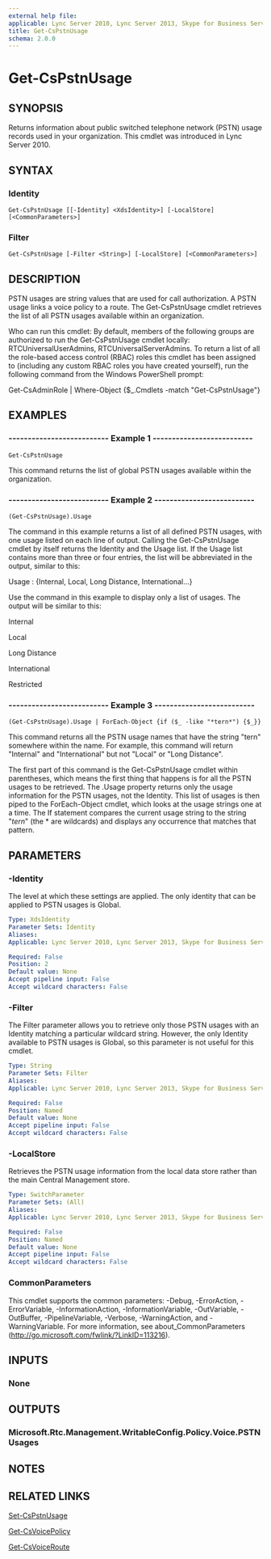 ```yaml
---
external help file: 
applicable: Lync Server 2010, Lync Server 2013, Skype for Business Server 2015
title: Get-CsPstnUsage
schema: 2.0.0
---
```


# Get-CsPstnUsage

## SYNOPSIS
Returns information about public switched telephone network (PSTN) usage records used in your organization.
This cmdlet was introduced in Lync Server 2010.


## SYNTAX

### Identity
```
Get-CsPstnUsage [[-Identity] <XdsIdentity>] [-LocalStore] [<CommonParameters>]
```

### Filter
```
Get-CsPstnUsage [-Filter <String>] [-LocalStore] [<CommonParameters>]
```

## DESCRIPTION
PSTN usages are string values that are used for call authorization.
A PSTN usage links a voice policy to a route.
The Get-CsPstnUsage cmdlet retrieves the list of all PSTN usages available within an organization.

Who can run this cmdlet: By default, members of the following groups are authorized to run the Get-CsPstnUsage cmdlet locally: RTCUniversalUserAdmins, RTCUniversalServerAdmins.
To return a list of all the role-based access control (RBAC) roles this cmdlet has been assigned to (including any custom RBAC roles you have created yourself), run the following command from the Windows PowerShell prompt:

Get-CsAdminRole | Where-Object {$_.Cmdlets -match "Get-CsPstnUsage"}


## EXAMPLES

### -------------------------- Example 1 --------------------------
```
Get-CsPstnUsage
```

This command returns the list of global PSTN usages available within the organization.

### -------------------------- Example 2 --------------------------
```
(Get-CsPstnUsage).Usage
```

The command in this example returns a list of all defined PSTN usages, with one usage listed on each line of output.
Calling the Get-CsPstnUsage cmdlet by itself returns the Identity and the Usage list.
If the Usage list contains more than three or four entries, the list will be abbreviated in the output, similar to this:

Usage : {Internal, Local, Long Distance, International...}

Use the command in this example to display only a list of usages.
The output will be similar to this:

Internal

Local

Long Distance

International

Restricted

### -------------------------- Example 3 --------------------------
```
(Get-CsPstnUsage).Usage | ForEach-Object {if ($_ -like "*tern*") {$_}}
```

This command returns all the PSTN usage names that have the string "tern" somewhere within the name.
For example, this command will return "Internal" and "International" but not "Local" or "Long Distance".

The first part of this command is the Get-CsPstnUsage cmdlet within parentheses, which means the first thing that happens is for all the PSTN usages to be retrieved.
The .Usage property returns only the usage information for the PSTN usages, not the Identity.
This list of usages is then piped to the ForEach-Object cmdlet, which looks at the usage strings one at a time.
The If statement compares the current usage string to the string "*tern*" (the * are wildcards) and displays any occurrence that matches that pattern.


## PARAMETERS

### -Identity
The level at which these settings are applied.
The only identity that can be applied to PSTN usages is Global.

```yaml
Type: XdsIdentity
Parameter Sets: Identity
Aliases: 
Applicable: Lync Server 2010, Lync Server 2013, Skype for Business Server 2015

Required: False
Position: 2
Default value: None
Accept pipeline input: False
Accept wildcard characters: False
```

### -Filter
The Filter parameter allows you to retrieve only those PSTN usages with an Identity matching a particular wildcard string.
However, the only Identity available to PSTN usages is Global, so this parameter is not useful for this cmdlet.

```yaml
Type: String
Parameter Sets: Filter
Aliases: 
Applicable: Lync Server 2010, Lync Server 2013, Skype for Business Server 2015

Required: False
Position: Named
Default value: None
Accept pipeline input: False
Accept wildcard characters: False
```

### -LocalStore
Retrieves the PSTN usage information from the local data store rather than the main Central Management store.

```yaml
Type: SwitchParameter
Parameter Sets: (All)
Aliases: 
Applicable: Lync Server 2010, Lync Server 2013, Skype for Business Server 2015

Required: False
Position: Named
Default value: None
Accept pipeline input: False
Accept wildcard characters: False
```

### CommonParameters
This cmdlet supports the common parameters: -Debug, -ErrorAction, -ErrorVariable, -InformationAction, -InformationVariable, -OutVariable, -OutBuffer, -PipelineVariable, -Verbose, -WarningAction, and -WarningVariable. For more information, see about_CommonParameters (http://go.microsoft.com/fwlink/?LinkID=113216).


## INPUTS

### None


## OUTPUTS

### Microsoft.Rtc.Management.WritableConfig.Policy.Voice.PSTNUsages


## NOTES


## RELATED LINKS

[Set-CsPstnUsage]()

[Get-CsVoicePolicy]()

[Get-CsVoiceRoute]()